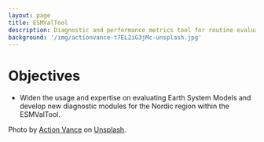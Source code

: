 ```yaml
---
layout: page
title: ESMValTool
description: Diagnostic and performance metrics tool for routine evaluation of Earth system models over the Nordic regions 
background: '/img/actionvance-t7EL2iG3jMc-unsplash.jpg'
---
```


# Objectives

- Widen the usage and expertise on evaluating Earth System Models and develop new diagnostic modules for the Nordic region within the ESMValTool.

<p>Photo by <a href="https://unsplash.com/@actionvance">Action Vance</a> on <a href="https://unsplash.com/">Unsplash</a>.</p>
